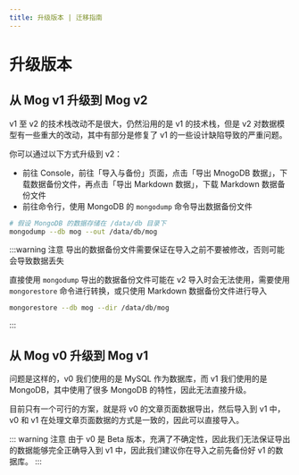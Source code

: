 ```yaml
---
title: 升级版本 | 迁移指南
---
```


# 升级版本

## 从 Mog v1 升级到 Mog v2 <Badge text="No Release" color="gray" />

v1 至 v2 的技术栈改动不是很大，仍然沿用的是 v1 的技术栈，但是 v2 对数据模型有一些重大的改动，其中有部分是修复了 v1 的一些设计缺陷导致的严重问题。

你可以通过以下方式升级到 v2：

- 前往 Console，前往「导入与备份」页面，点击「导出 MnogoDB 数据」，下载数据备份文件，再点击「导出 Markdown 数据」，下载 Markdown 数据备份文件
- 前往命令行，使用 MongoDB 的 `mongodump` 命令导出数据备份文件

```bash
# 假设 MongoDB 的数据存储在 /data/db 目录下
mongodump --db mog --out /data/db/mog
```

:::warning 注意
导出的数据备份文件需要保证在导入之前不要被修改，否则可能会导致数据丢失

直接使用 `mongodump` 导出的数据备份文件可能在 v2 导入时会无法使用，需要使用 `mongorestore` 命令进行转换，或只使用 Markdown 数据备份文件进行导入

```bash
mongorestore --db mog --dir /data/db/mog
```
:::

## 从 Mog v0 升级到 Mog v1

问题是这样的，v0 我们使用的是 MySQL 作为数据库，而 v1 我们使用的是 MongoDB，其中使用了很多 MongoDB 的特性，因此无法直接升级。

目前只有一个可行的方案，就是将 v0 的文章页面数据导出，然后导入到 v1 中，v0 和 v1 在处理文章页面数据的方式是一致的，因此可以直接导入。

::: warning 注意
由于 v0 是 Beta 版本，充满了不确定性，因此我们无法保证导出的数据能够完全正确导入到 v1 中，因此我们建议你在导入之前先备份好 v1 的数据库。
:::